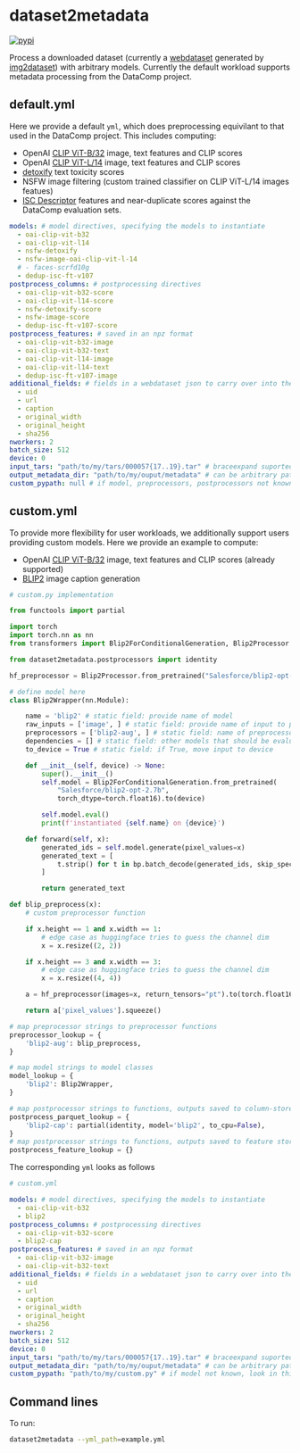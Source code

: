 # dataset2metadata
[![pypi](https://img.shields.io/pypi/v/dataset2metadata.svg)](https://pypi.python.org/pypi/dataset2metadata)

Process a downloaded dataset (currently a [webdataset](https://github.com/webdataset/webdataset) generated by [img2dataset](https://github.com/rom1504/img2dataset)) with arbitrary models. Currently the default workload supports metadata processing from the DataComp project.

## default.yml
Here we provide a default `yml`, which does preprocessing equivilant to that used in the DataComp project.
This includes computing:
* OpenAI [CLIP ViT-B/32](https://github.com/openai/CLIP) image, text features and CLIP scores
* OpenAI [CLIP ViT-L/14](https://github.com/openai/CLIP) image, text features and CLIP scores
* [detoxify](https://github.com/unitaryai/detoxify) text toxicity scores
* NSFW image filtering (custom trained classifier on CLIP ViT-L/14 images featues)
* [ISC Descriptor](https://github.com/lyakaap/ISC21-Descriptor-Track-1st) features and near-duplicate scores against the DataComp evaluation sets.

```yaml
models: # model directives, specifying the models to instantiate
  - oai-clip-vit-b32
  - oai-clip-vit-l14
  - nsfw-detoxify
  - nsfw-image-oai-clip-vit-l-14
  # - faces-scrfd10g
  - dedup-isc-ft-v107
postprocess_columns: # postprocessing directives
  - oai-clip-vit-b32-score
  - oai-clip-vit-l14-score
  - nsfw-detoxify-score
  - nsfw-image-score
  - dedup-isc-ft-v107-score
postprocess_features: # saved in an npz format
  - oai-clip-vit-b32-image
  - oai-clip-vit-b32-text
  - oai-clip-vit-l14-image
  - oai-clip-vit-l14-text
  - dedup-isc-ft-v107-image
additional_fields: # fields in a webdataset json to carry over into the metadata
  - uid
  - url
  - caption
  - original_width
  - original_height
  - sha256
nworkers: 2
batch_size: 512
device: 0
input_tars: "path/to/my/tars/000057{17..19}.tar" # braceexpand suported, can also be s3 paths
output_metadata_dir: "path/to/my/ouput/metadata" # can be arbitrary path
custom_pypath: null # if model, preprocessors, postprocessors not known, look in this python file for user provided custom implementation
```

## custom.yml
To provide more flexibility for user workloads, we additionally support users providing custom models.
Here we provide an example to compute:
* OpenAI [CLIP ViT-B/32](https://github.com/openai/CLIP) image, text features and CLIP scores (already supported)
* [BLIP2](https://huggingface.co/docs/transformers/main/model_doc/blip-2) image caption generation


```python
# custom.py implementation

from functools import partial

import torch
import torch.nn as nn
from transformers import Blip2ForConditionalGeneration, Blip2Processor

from dataset2metadata.postprocessors import identity

hf_preprocessor = Blip2Processor.from_pretrained("Salesforce/blip2-opt-2.7b")

# define model here
class Blip2Wrapper(nn.Module):

    name = 'blip2' # static field: provide name of model
    raw_inputs = ['image', ] # static field: provide name of input to process
    preprocessors = ['blip2-aug', ] # static field: name of preprocessor
    dependencies = [] # static field: other models that should be evaluated before this model
    to_device = True # static field: if True, move input to device

    def __init__(self, device) -> None:
        super().__init__()
        self.model = Blip2ForConditionalGeneration.from_pretrained(
            "Salesforce/blip2-opt-2.7b",
            torch_dtype=torch.float16).to(device)

        self.model.eval()
        print(f'instantiated {self.name} on {device}')

    def forward(self, x):
        generated_ids = self.model.generate(pixel_values=x)
        generated_text = [
            t.strip() for t in bp.batch_decode(generated_ids, skip_special_tokens=True)
        ]

        return generated_text

def blip_preprocess(x):
    # custom preprocessor function

    if x.height == 1 and x.width == 1:
        # edge case as huggingface tries to guess the channel dim
        x = x.resize((2, 2))

    if x.height == 3 and x.width == 3:
        # edge case as huggingface tries to guess the channel dim
        x = x.resize((4, 4))

    a = hf_preprocessor(images=x, return_tensors="pt").to(torch.float16)

    return a['pixel_values'].squeeze()

# map preprocessor strings to preprocessor functions
preprocessor_lookup = {
    'blip2-aug': blip_preprocess,
}

# map model strings to model classes
model_lookup = {
    'blip2': Blip2Wrapper,
}

# map postprocessor strings to functions, outputs saved to column-store parquet
postprocess_parquet_lookup = {
    'blip2-cap': partial(identity, model='blip2', to_cpu=False),
}
# map postprocessor strings to functions, outputs saved to feature store npz file
postprocess_feature_lookup = {}
```

The corresponding `yml` looks as follows
```yml
# custom.yml

models: # model directives, specifying the models to instantiate
  - oai-clip-vit-b32
  - blip2
postprocess_columns: # postprocessing directives
  - oai-clip-vit-b32-score
  - blip2-cap
postprocess_features: # saved in an npz format
  - oai-clip-vit-b32-image
  - oai-clip-vit-b32-text
additional_fields: # fields in a webdataset json to carry over into the metadata
  - uid
  - url
  - caption
  - original_width
  - original_height
  - sha256
nworkers: 2
batch_size: 512
device: 0
input_tars: "path/to/my/tars/000057{17..19}.tar" # braceexpand suported, can also be s3 paths
output_metadata_dir: "path/to/my/ouput/metadata" # can be arbitrary path
custom_pypath: "path/to/my/custom.py" # if model not known, look in this python file for implementation
```

## Command lines

To run:

```bash
dataset2metadata --yml_path=example.yml
```